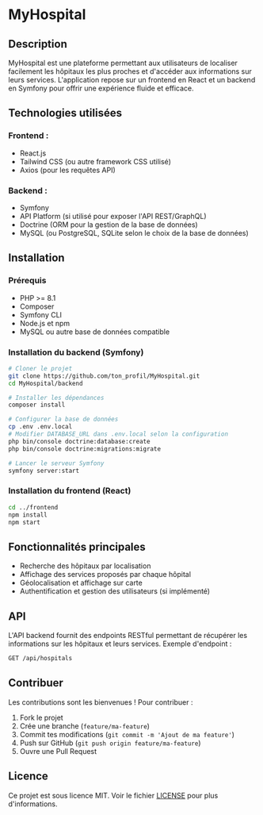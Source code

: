 # MyHospital

## Description
MyHospital est une plateforme permettant aux utilisateurs de localiser facilement les hôpitaux les plus proches et d'accéder aux informations sur leurs services. L'application repose sur un frontend en React et un backend en Symfony pour offrir une expérience fluide et efficace.

## Technologies utilisées

### Frontend :
- React.js
- Tailwind CSS (ou autre framework CSS utilisé)
- Axios (pour les requêtes API)

### Backend :
- Symfony
- API Platform (si utilisé pour exposer l'API REST/GraphQL)
- Doctrine (ORM pour la gestion de la base de données)
- MySQL (ou PostgreSQL, SQLite selon le choix de la base de données)

## Installation

### Prérequis
- PHP >= 8.1
- Composer
- Symfony CLI
- Node.js et npm
- MySQL ou autre base de données compatible

### Installation du backend (Symfony)
```bash
# Cloner le projet
git clone https://github.com/ton_profil/MyHospital.git
cd MyHospital/backend

# Installer les dépendances
composer install

# Configurer la base de données
cp .env .env.local
# Modifier DATABASE_URL dans .env.local selon la configuration
php bin/console doctrine:database:create
php bin/console doctrine:migrations:migrate

# Lancer le serveur Symfony
symfony server:start
```

### Installation du frontend (React)
```bash
cd ../frontend
npm install
npm start
```

## Fonctionnalités principales
- Recherche des hôpitaux par localisation
- Affichage des services proposés par chaque hôpital
- Géolocalisation et affichage sur carte
- Authentification et gestion des utilisateurs (si implémenté)

## API
L'API backend fournit des endpoints RESTful permettant de récupérer les informations sur les hôpitaux et leurs services. Exemple d'endpoint :
```bash
GET /api/hospitals
```

## Contribuer
Les contributions sont les bienvenues ! Pour contribuer :
1. Fork le projet
2. Crée une branche (`feature/ma-feature`)
3. Commit tes modifications (`git commit -m 'Ajout de ma feature'`)
4. Push sur GitHub (`git push origin feature/ma-feature`)
5. Ouvre une Pull Request

## Licence
Ce projet est sous licence MIT. Voir le fichier [LICENSE](LICENSE) pour plus d'informations.
